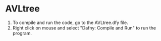 # AVLtree

1. To compile and run the code, go to the AVLtree.dfy file.
2. Right click on mouse and select "Dafny: Compile and Run" to run the program.
